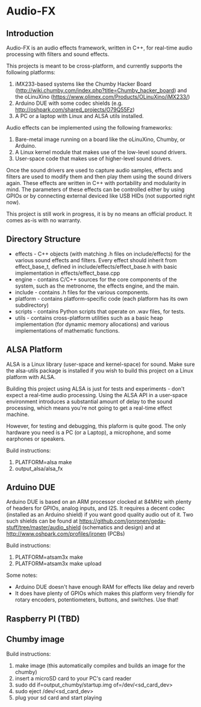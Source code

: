 Audio-FX
========


Introduction
------------

Audio-FX is an audio effects framework, written in C++, for real-time audio processing with filters and sound effects.

This projects is meant to be cross-platform, and currently supports the following platforms:

1. iMX233-based systems like the Chumby Hacker Board (http://wiki.chumby.com/index.php?title=Chumby_hacker_board) and the oLinuXino (https://www.olimex.com/Products/OLinuXino/iMX233/)
2. Arduino DUE with some codec shields (e.g. http://oshpark.com/shared_projects/O79Q55Fz)
3. A PC or a laptop with Linux and ALSA utils installed.

Audio effects can be implemented using the following frameworks:
1. Bare-metal image running on a board like the oLinuXino, Chumby, or Arduino.
2. A Linux kernel module that makes use of the low-level sound drivers.
3. User-space code that makes use of higher-level sound drivers.

Once the sound drivers are used to capture audio samples, effects and filters are used to modify them and then play them using the sound drivers again. These effects are written in C++ with portability and modularity in mind. The parameters of these effects can be controlled either by using GPIOs or by connecting external deviced like USB HIDs (not supported right now).

This project is still work in progress, it is by no means an official product.
It comes as-is with no warranty.


Directory Structure
-------------------
* effects - C++ objects (with matching .h files on include/effects) for the various sound effects and filters. Every effect should inherit from effect_base_t, defined in include/effects/effect_base.h with basic implementation in effects/effect_base.cpp
* engine - contains C/C++ sources for the core components of the system, such as the metronome, the effects engine, and the main.
* include - contains .h files for the various components.
* platform - contains platform-specific code (each platform has its own subdirectory)
* scripts - contains Python scripts that operate on .wav files, for tests.
* utils - contains cross-platform utilities such as a basic heap implementation (for dynamic memory allocations) and various implementations of mathematic functions.


ALSA Platform
-------------
ALSA is a Linux library (user-space and kernel-space) for sound. Make sure the alsa-utils package is installed if you wish to build this project on a Linux platform with ALSA.

Building this project using ALSA is just for tests and experiments - don't expect a real-time audio processing. Using the ALSA API in a user-space environment introduces a substantial amount of delay to the sound processing, which means you're not going to get a real-time effect machine.

However, for testing and debugging, this plaform is quite good. The only hardware you need is a PC (or a Laptop), a microphone, and some earphones or speakers.

Build instructions:
1. PLATFORM=alsa make
2. output_alsa/alsa_fx


Arduino DUE
-----------
Arduino DUE is based on an ARM processor clocked at 84MHz with plenty of headers for GPIOs, analog inputs, and I2S. It requires a decent codec (installed as an Arduino shield) if you want good quality audio out of it. Two such shields can be found at https://github.com/jonronen/geda-stuff/tree/master/audio_shield (schematics and design) and at http://www.oshpark.com/profiles/jronen (PCBs)

Build instructions:
1. PLATFORM=atsam3x make
2. PLATFORM=atsam3x make upload

Some notes:
* Arduino DUE doesn't have enough RAM for effects like delay and reverb
* It does have plenty of GPIOs which makes this platform very friendly for rotary encoders, potentiometers, buttons, and switches. Use that!


Raspberry PI (TBD)
------------------


Chumby image
------------

Build instructions:
1. make image (this automatically compiles and builds an image for the chumby)
2. insert a microSD card to your PC's card reader
3. sudo dd if=output_chumby/startup.img of=/dev/<sd_card_dev>
4. sudo eject /dev/<sd_card_dev>
5. plug your sd card and start playing

